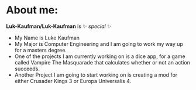 # About me:


**Luk-Kaufman/Luk-Kaufman** is ✨ _special_ ✨

- My Name is Luke Kaufman
- My Major is Computer Engineering and I am going to work my way up for a masters degree.
- One of the projects I am currently working on is a dice app, for a game called Vampire The Masquarade that calculates whether or not an action succeeds.
- Another Project I am going to start working on is creating a mod for either Crusader Kings 3 or Europa Universalis 4. 
